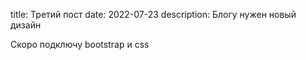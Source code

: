 title: Третий пост 
date: 2022-07-23 
description: Блогу нужен новый дизайн

Скоро подключу bootstrap и css